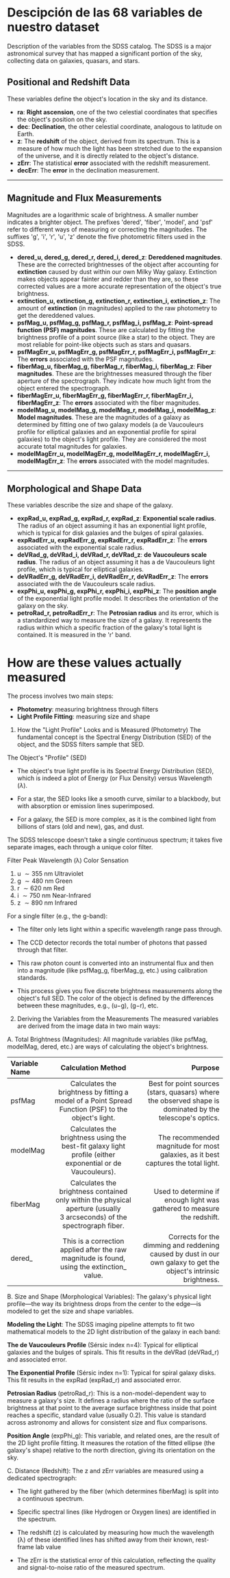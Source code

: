# Descipción de las 68 variables de nuestro dataset

Description of the variables from the SDSS catalog. 
The SDSS is a major astronomical survey that has mapped a significant portion of the sky, 
collecting data on galaxies, quasars, and stars. 

## Positional and Redshift Data
These variables define the object's location in the sky and its distance.

* **ra**: **Right ascension**, one of the two celestial coordinates that specifies the object's position on the sky.
* **dec**: **Declination**, the other celestial coordinate, analogous to latitude on Earth.
* **z**: The **redshift** of the object, derived from its spectrum. This is a measure of how much the light has been stretched due to the expansion of the universe, and it is directly related to the object's distance.
* **zErr**: The statistical **error** associated with the redshift measurement.
* **decErr**: The **error** in the declination measurement.

---

## Magnitude and Flux Measurements
Magnitudes are a logarithmic scale of brightness. A smaller number indicates a brighter object. The prefixes 'dered', 'fiber', 'model', and 'psf' refer to different ways of measuring or correcting the magnitudes. The suffixes 'g', 'i', 'r', 'u', 'z' denote the five photometric filters used in the SDSS.

* **dered_u, dered_g, dered_r, dered_i, dered_z**: **Dereddened magnitudes**. These are the corrected brightnesses of the object after accounting for **extinction** caused by dust within our own Milky Way galaxy. Extinction makes objects appear fainter and redder than they are, so these corrected values are a more accurate representation of the object's true brightness.
* **extinction_u, extinction_g, extinction_r, extinction_i, extinction_z**: The amount of **extinction** (in magnitudes) applied to the raw photometry to get the dereddened values.
* **psfMag_u, psfMag_g, psfMag_r, psfMag_i, psfMag_z**: **Point-spread function (PSF) magnitudes**. These are calculated by fitting the brightness profile of a point source (like a star) to the object. They are most reliable for point-like objects such as stars and quasars.
* **psfMagErr_u, psfMagErr_g, psfMagErr_r, psfMagErr_i, psfMagErr_z**: The **errors** associated with the PSF magnitudes.
* **fiberMag_u, fiberMag_g, fiberMag_r, fiberMag_i, fiberMag_z**: **Fiber magnitudes**. These are the brightnesses measured through the fiber aperture of the spectrograph. They indicate how much light from the object entered the spectrograph.
* **fiberMagErr_u, fiberMagErr_g, fiberMagErr_r, fiberMagErr_i, fiberMagErr_z**: The **errors** associated with the fiber magnitudes.
* **modelMag_u, modelMag_g, modelMag_r, modelMag_i, modelMag_z**: **Model magnitudes**. These are the magnitudes of a galaxy as determined by fitting one of two galaxy models (a de Vaucouleurs profile for elliptical galaxies and an exponential profile for spiral galaxies) to the object's light profile. They are considered the most accurate total magnitudes for galaxies.
* **modelMagErr_u, modelMagErr_g, modelMagErr_r, modelMagErr_i, modelMagErr_z**: The **errors** associated with the model magnitudes.

---

## Morphological and Shape Data
These variables describe the size and shape of the galaxy.

* **expRad_u, expRad_g, expRad_r, expRad_z**: **Exponential scale radius**. The radius of an object assuming it has an exponential light profile, which is typical for disk galaxies and the bulges of spiral galaxies.
* **expRadErr_u, expRadErr_g, expRadErr_r, expRadErr_z**: The **errors** associated with the exponential scale radius.
* **deVRad_g, deVRad_i, deVRad_r, deVRad_z**: **de Vaucouleurs scale radius**. The radius of an object assuming it has a de Vaucouleurs light profile, which is typical for elliptical galaxies.
* **deVRadErr_g, deVRadErr_i, deVRadErr_r, deVRadErr_z**: The **errors** associated with the de Vaucouleurs scale radius.
* **expPhi_u, expPhi_g, expPhi_r, expPhi_i, expPhi_z**: The **position angle** of the exponential light profile model. It describes the orientation of the galaxy on the sky.
* **petroRad_r, petroRadErr_r**: The **Petrosian radius** and its error, which is a standardized way to measure the size of a galaxy. It represents the radius within which a specific fraction of the galaxy's total light is contained. It is measured in the 'r' band.


# How are these values actually measured

The process involves two main steps: 
  - **Photometry**: measuring brightness through filters
  - **Light Profile Fitting**: measuring size and shape

1. How the "Light Profile" Looks and is Measured (Photometry)
The fundamental concept is the Spectral Energy Distribution (SED) of the object, and the SDSS filters sample that SED.

The Object's "Profile" (SED)
- The object's true light profile is its Spectral Energy Distribution (SED), which is indeed a plot of Energy (or Flux Density) versus Wavelength ($\lambda$).

- For a star, the SED looks like a smooth curve, similar to a blackbody, but with absorption or emission lines superimposed.

- For a galaxy, the SED is more complex, as it is the combined light from billions of stars (old and new), gas, and dust.

The SDSS telescope doesn't take a single continuous spectrum; it takes five separate images, each through a unique color filter.

Filter	Peak Wavelength (λ)	Color Sensation
1. u	$\sim355$ nm	Ultraviolet
2. g	$\sim480$ nm	Green
3. r	$\sim620$ nm	Red
4. i	$\sim750$ nm	Near-Infrared
5. z	$\sim890$ nm	Infrared

For a single filter (e.g., the g-band):

- The filter only lets light within a specific wavelength range pass through.

- The CCD detector records the total number of photons that passed through that filter.

- This raw photon count is converted into an instrumental flux and then into a magnitude (like psfMag_g, fiberMag_g, etc.) using calibration standards.

- This process gives you five discrete brightness measurements along the object's full SED. The color of the object is defined by the differences between these magnitudes, e.g., (u−g), (g−r), etc.

2. Deriving the Variables from the Measurements
The measured variables are derived from the image data in two main ways:

  A. Total Brightness (Magnitudes): All magnitude variables (like psfMag, modelMag, dered, etc.) are ways of calculating the object's brightness.

| Variable Name	| Calculation Method	| Purpose |
| :--- | :---: | ---: |
| psfMag	| Calculates the brightness by fitting a model of a Point Spread Function (PSF) to the object's light.	| Best for point sources (stars, quasars) where the observed shape is dominated by the telescope's optics.|
| modelMag	| Calculates the brightness using the best-fit galaxy light profile (either exponential or de Vaucouleurs).	| The recommended magnitude for most galaxies, as it best captures the total light.|
| fiberMag	| Calculates the brightness contained only within the physical aperture (usually 3 arcseconds) of the spectrograph fiber.	| Used to determine if enough light was gathered to measure the redshift.|
| dered_	| This is a correction applied after the raw magnitude is found, using the extinction_ value.	| Corrects for the dimming and reddening caused by dust in our own galaxy to get the object's intrinsic brightness.|


  B. Size and Shape (Morphological Variables): The galaxy's physical light profile—the way its brightness drops from the center to the edge—is modeled to get the size and shape variables.

**Modeling the Light**: The SDSS imaging pipeline attempts to fit two mathematical models to the 2D light distribution of the galaxy in each band:

**The de Vaucouleurs Profile** (Sérsic index n=4): Typical for elliptical galaxies and the bulges of spirals. This fit results in the deVRad (deVRad_r) and associated error.

**The Exponential Profile** (Sérsic index n=1): Typical for spiral galaxy disks. This fit results in the expRad (expRad_r) and associated error.

**Petrosian Radius** (petroRad_r): This is a non-model-dependent way to measure a galaxy's size. It defines a radius where the ratio of the surface brightness at that point to the average surface brightness inside that point reaches a specific, standard value (usually 0.2). This value is standard across astronomy and allows for consistent size and flux comparisons.

**Position Angle** (expPhi_g): This variable, and related ones, are the result of the 2D light profile fitting. It measures the rotation of the fitted ellipse (the galaxy's shape) relative to the north direction, giving its orientation on the sky.

  C. Distance (Redshift): The z and zErr variables are measured using a dedicated spectrograph:

- The light gathered by the fiber (which determines fiberMag) is split into a continuous spectrum.

- Specific spectral lines (like Hydrogen or Oxygen lines) are identified in the spectrum.

- The redshift (z) is calculated by measuring how much the wavelength (λ) of these identified lines has shifted away from their known, rest-frame lab value

- The zErr is the statistical error of this calculation, reflecting the quality and signal-to-noise ratio of the measured spectrum.
